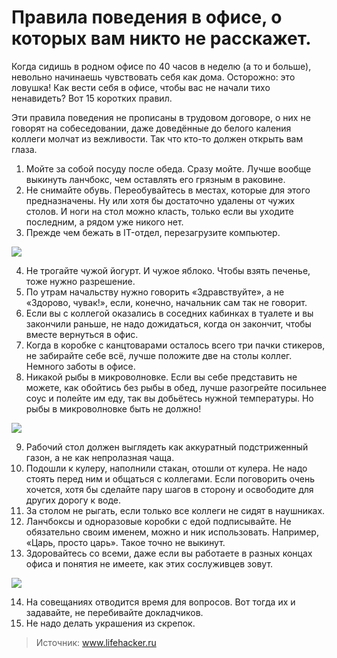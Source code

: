 # Правила поведения в офисе, о которых вам никто не расскажет.
Когда сидишь в родном офисе по 40 часов в неделю (а то и больше), невольно начинаешь чувствовать себя как дома. Осторожно: это ловушка! Как вести себя в офисе, чтобы вас не начали тихо ненавидеть? Вот 15 коротких правил.

Эти правила поведения не прописаны в трудовом договоре, о них не говорят на собеседовании, даже доведённые до белого каления коллеги молчат из вежливости. Так что кто-то должен открыть вам глаза.

1. Мойте за собой посуду после обеда. Сразу мойте. Лучше вообще выкинуть ланчбокс, чем оставлять его грязным в раковине.
2. Не снимайте обувь. Переобувайтесь в местах, которые для этого предназначены. Ну или хотя бы достаточно удалены от чужих столов. И ноги на стол можно класть, только если вы уходите последним, а рядом уже никого нет.
3. Прежде чем бежать в IT-отдел, перезагрузите компьютер.

  ![]( ~/repo/sites/wiki/images/Houseworks/Comunication/pravila_office_001.gif)

4. Не трогайте чужой йогурт. И чужое яблоко. Чтобы взять печенье, тоже нужно разрешение.
5. По утрам начальству нужно говорить «Здравствуйте», а не «Здорово, чувак!», если, конечно, начальник сам так не говорит.
6. Если вы с коллегой оказались в соседних кабинках в туалете и вы закончили раньше, не надо дожидаться, когда он закончит, чтобы вместе вернуться в офис.
7. Когда в коробке с канцтоварами осталось всего три пачки стикеров, не забирайте себе всё, лучше положите две на столы коллег. Немного заботы в офисе.
8. Никакой рыбы в микроволновке. Если вы себе представить не можете, как обойтись без рыбы в обед, лучше разогрейте посильнее соус и полейте им еду, так вы добьётесь нужной температуры. Но рыбы в микроволновке быть не должно!

  ![]( ~/repo/sites/wiki/images/Houseworks/Comunication/pravila_office_002.gif)

9. Рабочий стол должен выглядеть как аккуратный подстриженный газон, а не как непролазная чаща.
10. Подошли к кулеру, наполнили стакан, отошли от кулера. Не надо стоять перед ним и общаться с коллегами. Если поговорить очень хочется, хотя бы сделайте пару шагов в сторону и освободите для других дорогу к воде.
11. За столом не рыгать, если только все коллеги не сидят в наушниках.
12. Ланчбоксы и одноразовые коробки с едой подписывайте. Не обязательно своим именем, можно и ник использовать. Например, «Царь, просто царь». Такое точно не выкинут.
13. Здоровайтесь со всеми, даже если вы работаете в разных концах офиса и понятия не имеете, как этих сослуживцев зовут.

  ![]( ~/repo/sites/wiki/images/Houseworks/Comunication/pravila_office_003.gif)

14. На совещаниях отводится время для вопросов. Вот тогда их и задавайте, не перебивайте докладчиков.
15. Не надо делать украшения из скрепок.

> Источник: www.lifehacker.ru


